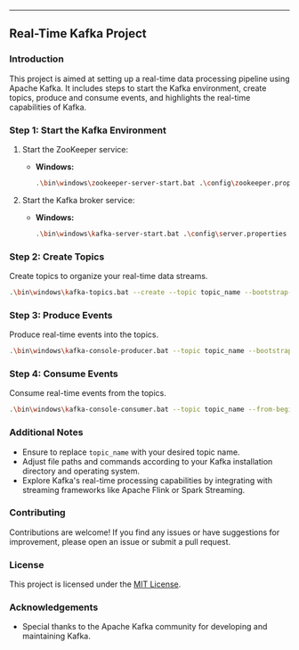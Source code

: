 

---

## Real-Time Kafka Project

### Introduction
This project is aimed at setting up a real-time data processing pipeline using Apache Kafka. It includes steps to start the Kafka environment, create topics, produce and consume events, and highlights the real-time capabilities of Kafka.

### Step 1: Start the Kafka Environment
1. Start the ZooKeeper service:
    - **Windows:**
      ```bash
      .\bin\windows\zookeeper-server-start.bat .\config\zookeeper.properties
      ```

2. Start the Kafka broker service:
    - **Windows:**
      ```bash
      .\bin\windows\kafka-server-start.bat .\config\server.properties
      ```

### Step 2: Create Topics
Create topics to organize your real-time data streams.
```bash
.\bin\windows\kafka-topics.bat --create --topic topic_name --bootstrap-server localhost:9092
```

### Step 3: Produce Events
Produce real-time events into the topics.
```bash
.\bin\windows\kafka-console-producer.bat --topic topic_name --bootstrap-server localhost:9092
```

### Step 4: Consume Events
Consume real-time events from the topics.
```bash
.\bin\windows\kafka-console-consumer.bat --topic topic_name --from-beginning --bootstrap-server localhost:9092
```

### Additional Notes
- Ensure to replace `topic_name` with your desired topic name.
- Adjust file paths and commands according to your Kafka installation directory and operating system.
- Explore Kafka's real-time processing capabilities by integrating with streaming frameworks like Apache Flink or Spark Streaming.

### Contributing
Contributions are welcome! If you find any issues or have suggestions for improvement, please open an issue or submit a pull request.

### License
This project is licensed under the [MIT License](LICENSE).

### Acknowledgements
- Special thanks to the Apache Kafka community for developing and maintaining Kafka.
